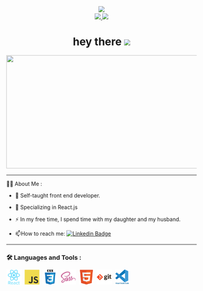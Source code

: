 
<div id="header" align="center">
      <img src="https://media.giphy.com/media/9PhdJO4CMfyfXDCnko/giphy.gif" width="100" />

  <div class="badges">
      <a href="https://www.linkedin.com/in/andja-zelenbaba-464673134/" target="_blank">
      <img src="https://img.shields.io/badge/LinkedIn-blue?style=for-the-badge&logo=linkedin&logoColor=white" />
      </a>
       <a href="https://andjared.github.io/portfolio/" target="_blank">
      <img src="https://img.shields.io/badge/Portfolio-red?style=for-the-badge&logo=portfolio&logoColor=white" />
      </a>
  </div>
    <h1>
      hey there
      <img src="https://media.giphy.com/media/hvRJCLFzcasrR4ia7z/giphy.gif" width="30px"/>
    </h1>
    <div align="center">
  <img src="https://media.giphy.com/media/CuuSHzuc0O166MRfjt/giphy.gif" width="600" height="300"/>
    </div>
</div>

---

:woman_technologist: About Me :

- :telescope: Self-taught front end developer.

- :seedling: Specializing in React.js

- :zap: In my free time, I spend time with my daughter and my husband.

- :mailbox:How to reach me: [![Linkedin Badge](https://img.shields.io/badge/-Andja-blue?style=flat&logo=Linkedin&logoColor=white)](https://www.linkedin.com/in/andja-zelenbaba-464673134/)

---

### :hammer_and_wrench: Languages and Tools :

<div>
    <img src="https://github.com/devicons/devicon/blob/master/icons/react/react-original-wordmark.svg" title="React" alt="React" width="40"       height="40"/>&nbsp;
      <img src="https://github.com/devicons/devicon/blob/master/icons/javascript/javascript-original.svg" title="JavaScript" alt="JavaScript" width="40" height="40"/>&nbsp;
    <img src="https://github.com/devicons/devicon/blob/master/icons/css3/css3-original-wordmark.svg" alt="css3" width="40" height="40" />&nbsp;
    <img src="https://github.com/devicons/devicon/blob/master/icons/sass/sass-original.svg" alt="Sass" width="40" height="40" />&nbsp;
    <img src="https://github.com/devicons/devicon/blob/master/icons/html5/html5-original.svg" title="HTML5" alt="HTML" width="40" height="40"/>&nbsp;
    <img src="https://github.com/devicons/devicon/blob/master/icons/git/git-original-wordmark.svg" title="Git" **alt="Git" width="40" height="40"/>&nbsp;
    <img src="https://github.com/devicons/devicon/blob/master/icons/vscode/vscode-original-wordmark.svg" width="40" heigth="40" alt="VsCode" />&nbsp;
</div>
<!--
**andjared/andjared** is a ✨ _special_ ✨ repository because its `README.md` (this file) appears on your GitHub profile.

Here are some ideas to get you started:

- 🔭 I’m currently working on ...
- 🌱 I’m currently learning ...
- 👯 I’m looking to collaborate on ...
- 🤔 I’m looking for help with ...
- 💬 Ask me about ...
- 📫 How to reach me: ...
- 😄 Pronouns: ...
- ⚡ Fun fact: ...
-->

